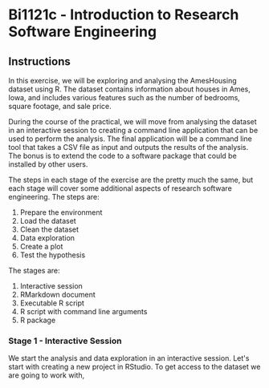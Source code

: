 # Bi1121c - Introduction to Research Software Engineering
## Instructions

In this exercise, we will be exploring and analysing the AmesHousing dataset using R. The dataset contains information about houses in Ames, Iowa, and includes various features such as the number of bedrooms, square footage, and sale price.

During the course of the practical, we will move from analysing the dataset in an interactive session to creating a command line application that can be used to perform the analysis. The final application will be a command line tool that takes a CSV file as input and outputs the results of the analysis. The bonus is to extend the code to a software package that could be installed by other users.

The steps in each stage of the exercise are the pretty much the same, but each stage will cover some additional aspects of research software engineering.
The steps are:
1. Prepare the environment
2. Load the dataset
3. Clean the dataset
4. Data exploration
5. Create a plot
6. Test the hypothesis

The stages are:
1. Interactive session
2. RMarkdown document
3. Executable R script
4. R script with command line arguments
5. R package

### Stage 1 - Interactive Session

We start the analysis and data exploration in an interactive session.
Let's start with creating a new project in RStudio. To get access to the dataset we are going to work with,
